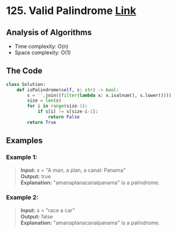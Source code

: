 # 125. Valid Palindrome [Link](https://leetcode.com/problems/valid-palindrome/)

## Analysis of Algorithms
 - Time complexity: O(n)
 - Space complexity: O(1)

## The Code
```Python
class Solution:
    def isPalindrome(self, s: str) -> bool:
        s = ''.join((filter(lambda x: x.isalnum(), s.lower())))
        size = len(s)
        for i in range(size-1):
            if s[i] != s[size-i-1]:
                return False
        return True
```

## Examples
### Example 1:
> **Input:** s = "A man, a plan, a canal: Panama" <br/>
> **Output:** true <br/>
> **Explanation:** "amanaplanacanalpanama" is a palindrome.

### Example 2:
> **Input:** s = "race a car" <br/>
> **Output:** false <br/>
> **Explanation:** "amanaplanacanalpanama" is a palindrome.



